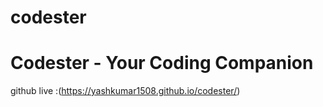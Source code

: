 # codester

# Codester - Your Coding Companion

github live :(https://yashkumar1508.github.io/codester/)

